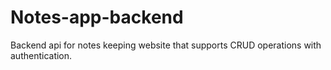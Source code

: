 # Notes-app-backend
Backend api for notes keeping website that supports CRUD operations with authentication.
